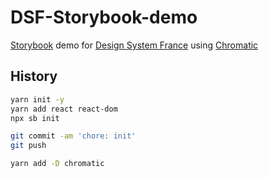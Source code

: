 # DSF-Storybook-demo

[Storybook](https://storybook.js.org/) demo for [Design System France](https://www.designsystems.fr/) using [Chromatic](https://www.chromatic.com/)

## History

```bash
yarn init -y
yarn add react react-dom
npx sb init

git commit -am 'chore: init'
git push

yarn add -D chromatic
```
